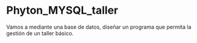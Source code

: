 # Phyton_MYSQL_taller

Vamos a mediante una base de datos, diseñar un programa que permita la gestión de un taller básico.
